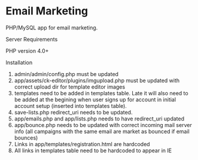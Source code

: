Email Marketing
==============

PHP/MySQL app for email marketing.

Server Requirements

PHP version 4.0+

Installation

1. admin/admin/config.php must be updated
2. app/assets/ck-editor/plugins/imgupload.php must be updated with correct upload dir for template editor
images
3. templates need to be added in templates table. Late it will also need to be added at the begining 
when user signs up for account in initial account setup (inserted into templates table).
4. save-lists.php redirect_uri needs to be updated.
5. app/emails.php and app/lists.php needs to have redirect_uri updated
6. app/bounce.php needs to be updated with correct incoming mail server info (all campaigns with the same
email are market as bounced if email bounces)
7. Links in app/templates/registration.html are hardcoded
8. All links in templates table need to be hardcoded to appear in IE